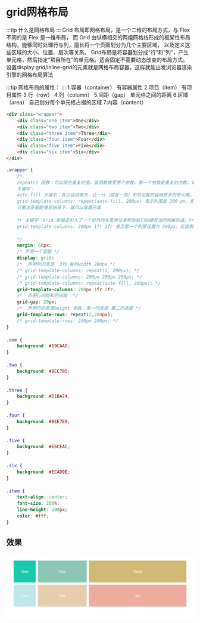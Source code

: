 # grid网格布局

:::tip 什么是网格布局
:::
    Grid 布局即网格布局，是一个二维的布局方式，与 Flex 不同的是 Flex 是一维布局，
    而 Grid 由纵横相交的两组网格线形成的框架性布局结构，能够同时处理行与列，擅长将一个页面划分为几个主要区域，
    以及定义这些区域的大小、位置、层次等关系。
    Grid布局是将容器划分成“行”和“列”，产生单元格，然后指定“项目所在”的单元格。适合固定不需要动态改变的布局方式。
    设置display:grid/inline-grid的元素就是网格布局容器，这样就能出发浏览器渲染引擎的网格布局算法
    
:::tip 网格布局的属性：
:::
    1.容器（container） 有容器属性
    2.项目（item） 有项目属性
    3.行（row）
    4.列（column）
    5.间距（gap） 单元格之间的距离
    6.区域（area） 自己划分每个单元格占据的区域
    7.内容（content）

```html
<div class="wrapper">
    <div class="one item">One</div>
    <div class="two item">Two</div>
    <div class="three item">Three</div>
    <div class="four item">Four</div>
    <div class="five item">Five</div>
    <div class="six item">Six</div>
</div>
```
```css
.wrapper {
    /* 
    repeat() 函数：可以简化重复的值。该函数接受两个参数，第一个参数是重复的次数，第二个参数是所要重复的值
    关键字：
    auto-fill 关键字：表示自动填充，让一行（或者一列）中尽可能的容纳更多的单元格。
    grid-template-columns: repeat(auto-fill, 200px) 表示列宽是 200 px，但列的数量是不固定的，
    只要浏览器能够容纳得下，就可以放置元素

    fr 关键字：Grid 布局还引入了一个另外的长度单位来帮助我们创建灵活的网格轨道。fr 单位代表网格容器中可用空间的一等份。
    grid-template-columns: 200px 1fr 2fr 表示第一个列宽设置为 200px，后面剩余的宽度分为两部分，宽度分别为剩余宽度的 1/3 和 2/3

    */
    margin: 60px;
    /* 声明一个容器 */
    display: grid;
    /*  声明列的宽度  3列 每列width 200px */
    /* grid-template-columns: repeat(3, 200px); */
    /* grid-template-columns: 200px 200px 200px; */
    /* grid-template-columns: repeat(auto-fill, 200px); */
    grid-template-columns: 200px 1fr 2fr;
    /*  声明行间距和列间距  */
    grid-gap: 20px;
    /*  声明行的高度height 参数：第一行高度 第二行高度 */
    grid-template-rows: repeat(2,200px);
    /* grid-template-rows: 200px 200px; */
}

.one {
    background: #19CAAD;
}

.two {
    background: #8CC7B5;
}

.three {
    background: #D1BA74;
}

.four {
    background: #BEE7E9;
}

.five {
    background: #E6CEAC;
}

.six {
    background: #ECAD9E;
}

.item {
    text-align: center;
    font-size: 200%;
    line-height: 200px;
    color: #fff;
}
```
## 效果
![image.png](./grid.png)


    